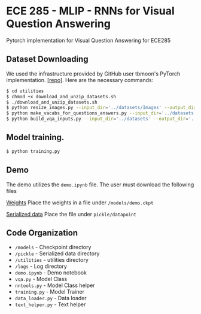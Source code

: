 # ECE 285 - MLIP - RNNs for Visual Question Answering
Pytorch implementation for Visual Question Answering for ECE285

## Dataset Downloading

We used the infrastructure provided by GitHub user tbmoon's PyTorch implementation. [[repo]](https://github.com/tbmoon/basic_vqa). Here are the necessary commands:

```bash
$ cd utilities
$ chmod +x download_and_unzip_datasets.sh
$ ./download_and_unzip_datasets.sh
$ python resize_images.py --input_dir='../datasets/Images' --output_dir='../datasets/Resized_Images'  
$ python make_vacabs_for_questions_answers.py --input_dir='../datasets'
$ python build_vqa_inputs.py --input_dir='../datasets' --output_dir='../datasets'
```

## Model training.

```bash
$ python training.py
```

## Demo

The demo utilizes the `demo.ipynb` file. The user must download the following files

[Weights](https://drive.google.com/open?id=1D82mDfuVhqLyNusSmZDzzfSUTTgf6u7d)
Place the weights in a file under `/models/demo.ckpt`

[Serialized data](https://drive.google.com/open?id=1JYtenpvkr5zUURVMyUoi0UV46ynA7mJo)
Place the file under `pickle/datapoint`

## Code Organization

- `/models` - Checkpoint directory
- `/pickle` - Serialized data directory
- `/utilities` - utilities directory
- `/logs` - Log directory
- `demo.ipynb` - Demo notebook
- `vqa.py` - Model Class
- `nntools.py` - Model Class helper
- `training.py` - Model Trainer
- `data_loader.py` - Data loader
- `text_helper.py` - Text helper
